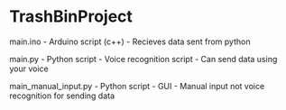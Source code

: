 # TrashBinProject

main.ino
	- Arduino script (c++)
	- Recieves data sent from python

main.py
	- Python script
	- Voice recognition script
	- Can send data using your voice

main_manual_input.py
	- Python script
	- GUI 
	- Manual input not voice recognition for sending data 
